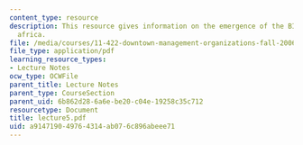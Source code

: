 ```yaml
---
content_type: resource
description: This resource gives information on the emergence of the BID in south
  africa.
file: /media/courses/11-422-downtown-management-organizations-fall-2006/a914719049764314ab076c896abeee71_lecture5.pdf
file_type: application/pdf
learning_resource_types:
- Lecture Notes
ocw_type: OCWFile
parent_title: Lecture Notes
parent_type: CourseSection
parent_uid: 6b862d28-6a6e-be20-c04e-19258c35c712
resourcetype: Document
title: lecture5.pdf
uid: a9147190-4976-4314-ab07-6c896abeee71
---
```


